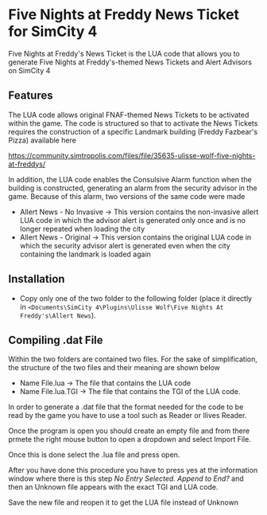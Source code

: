 # Five Nights at Freddy News Ticket for SimCity 4
Five Nights at Freddy's News Ticket is the LUA code that allows you to generate Five Nights at Freddy's-themed News Tickets and Alert Advisors on SimCity 4 

## Features

The LUA code allows original FNAF-themed News Tickets to be activated within the game. The code is structured so that to activate the News Tickets requires the construction of a specific Landmark building (Freddy Fazbear's Pizza) available here

https://community.simtropolis.com/files/file/35635-ulisse-wolf-five-nights-at-freddys/

In addition, the LUA code enables the Consulsive Alarm function when the building is constructed, generating an alarm from the security advisor in the game. Because of this alarm, two versions of the same code were made
  
   * Allert News - No Invasive -> This version contains the non-invasive allert LUA code in which the advisor alert is generated only once and is no longer repeated when loading the city
   * Allert News - Original -> This version contains the original LUA code in which the security advisor alert is generated even when the city containing the landmark is loaded again

## Installation

- Copy only one of the two folder to the following folder
  (place it directly in `<Documents\SimCity 4\Plugins\Ulisse Wolf\Five Nights At Freddy's\Allert News`).
   
## Compiling .dat File

Within the two folders are contained two files. For the sake of simplification, the structure of the two files and their meaning are shown below

   * Name File.lua -> The file that contains the LUA code
   * Name File.lua.TGI -> The file that contains the TGI of the LUA code.
   
In order to generate a .dat file that the format needed for the code to be read by the game you have to use a tool such as Reader or Ilives Reader.

Once the program is open you should create an empty file and from there prmete the right mouse button to open a dropdown and select Import File.

Once this is done select the .lua file and press open.

After you have done this procedure you have to press yes at the information window where there is this step *No Entry Selected. Append to End?* and then an Unknown file appears with the exact TGI and LUA code.

Save the new file and reopen it to get the LUA file instead of Unknown

